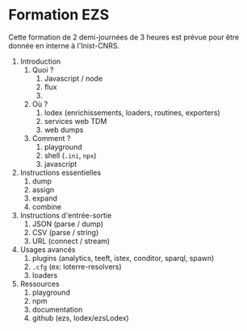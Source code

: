 # Formation EZS

Cette formation de 2 demi-journées de 3 heures est prévue pour être donnée en
interne à l'Inist-CNRS.

1. Introduction
   1. Quoi ?
      1. Javascript / node
      2. flux
      3. 
   2. Où ?
      1. lodex (enrichissements, loaders, routines, exporters)
      2. services web TDM
      3. web dumps
   3. Comment ?
      1. playground
      2. shell (`.ini`, `npx`)
      3. javascript
2. Instructions essentielles
   1. dump
   2. assign
   3. expand
   4. combine
3. Instructions d'entrée-sortie
   1. JSON (parse / dump)
   2. CSV (parse / string)
   3. URL (connect / stream)
4. Usages avancés
   1. plugins (analytics, teeft, istex, conditor, sparql, spawn)
   2. `.cfg` (ex: loterre-resolvers)
   3. loaders
5. Ressources
   1. playground
   2. npm
   3. documentation
   4. github (ezs, lodex/ezsLodex)
